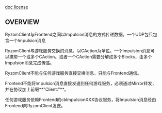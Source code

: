 [doc license](https://github.com/bbqz007/zhelper-ryzom-server/LICENSE)

## OVERVIEW

RyzomClient与Frontend之间以Impulsion消息的方式传递数据。一个UDP包只包含一个Impulsion消息

RyzomClient与游戏服务交换的消息，以CAction为单位。一个Impulsion消息可以携带一个或多个CAction。或者一个CAction需要分解成多个Blocks，由多个Impulsion消息完成传递。

RyzomClient不能与任何游戏服务直接交换消息，只能与Frontend通信。

Frontend不能将Impulsion消息直接发送到任何游戏服务，必须通过Mirror转发，并在协议加上前缀**"Client:"**。

任何游戏服务依赖Frontend的cbImpulsionXXX协议服务，将Impulsion消息经由Frontend向RyzomClient发送。

